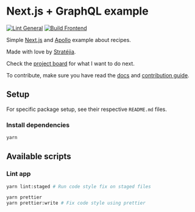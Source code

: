 # Next.js + GraphQL example

[![Lint General](https://github.com/JStrategia/nextjs-graphql-example/actions/workflows/lint-general.yml/badge.svg)](https://github.com/JStrategia/nextjs-graphql-example/actions/workflows/lint-general.yml)
[![Build Frontend](https://github.com/JStrategia/nextjs-graphql-example/actions/workflows/build-frontend.yml/badge.svg)](https://github.com/JStrategia/nextjs-graphql-example/actions/workflows/build-frontend.yml)

Simple [Next.js](https://v3.nuxtjs.org/) and [Apollo](https://www.apollographql.com/) example about recipes.

Made with love by [Stratéjia](https://www.stratejia.ca/).

Check the [project board](https://github.com/orgs/Rock-n-Prog/projects/1) for what I want to do next.

To contribute, make sure you have read the [docs](https://jstrategia.github.io/nextjs-graphql-example) and
[contribution guide](CONTRIBUTING.md).

## Setup

For specific package setup, see their respective `README.md` files.

### Install dependencies

```bash
yarn
```

## Available scripts

### Lint app

```bash
yarn lint:staged # Run code style fix on staged files

yarn prettier
yarn prettier:write # Fix code style using prettier
```
